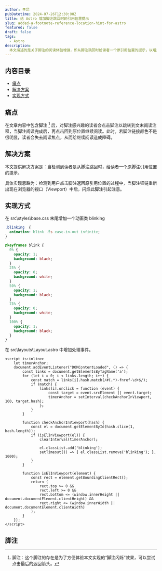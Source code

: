 ```yaml
---
author: 李昆
pubDatetime: 2024-07-26T12:30:00Z
title: 给 Astro 增加脚注跳回时的引用位置提示
slug: added-a-footnote-reference-location-hint-for-astro
featured: false
draft: false
tags:
  - Astro
description:
  本文描述的是关于脚注的阅读体验增强，即从脚注跳回时给读者一个原引用位置的提示，以增加文章阅读的沉浸性。
---
```


## 内容目录

* [痛点](#痛点)
* [解决方案](#解决方案)
* [实现方式](#实现方式)

## 痛点

在文章内容中包含脚注 [^1] 后，对脚注感兴趣的读者会点击脚注以跳转到文末阅读注释，当脚注阅读完成后，再点击回到原位置继续阅读。此时，若脚注链接颜色不是很明显，读者会失去阅读焦点，从而给继续阅读造成障碍。

## 解决方案

本文提供解决方案是：当检测到读者是从脚注跳回时，给读者一个原脚注引用位置的提示。

具体实现思路为：检测到用户点击脚注返回原引用位置的过程中，当脚注锚链重新出现在浏览器的视口（Viewport）中后，闪烁此脚注引起注意。

## 实现方式

在 src\styles\base.css 末尾增加一个动画类 blinking

``` css
.blinking  {
  animation: blink .5s ease-in-out infinite;
}

@keyframes blink {
  0% {
    opacity: 1;
    background: black;
  }
  25% {
    opacity: 0;
    background: white;
  }
  50% {
    opacity: 1;
    background: black;
  }
  75% {
    opacity: 0;
    background: white;
  }
  100% {
    opacity: 1;
    background: black;
  }
}
```

在 src\layouts\Layout.astro 中增加处理事件。

``` astro
<script is:inline>
    let timerAnchor;
    document.addEventListener("DOMContentLoaded", () => {
        const links = document.getElementsByTagName('a');
        for (let i = 0; i < links.length; i++) {
            const match = links[i].hash.match(/#(.*)-fnref-\d+$/);
            if (match) {
                links[i].onclick = function (event) {
                    const target = event.srcElement || event.target;
                    timerAnchor = setInterval(checkAnchorInViewport, 100, target.hash);
                };
            }
        }

        function checkAnchorInViewport(hash) {
            const el = document.getElementById(hash.slice(1, hash.length));
            if (isElInViewport(el)) {
                clearInterval(timerAnchor);

                el.classList.add('blinking');
                setTimeout(() => { el.classList.remove('blinking'); }, 1000);
            }
        }

        function isElInViewport(element) {
            const rect = element.getBoundingClientRect();
            return (
                rect.top >= 0 &&
                rect.left >= 0 &&
                rect.bottom <= (window.innerHeight || document.documentElement.clientHeight) &&
                rect.right <= (window.innerWidth || document.documentElement.clientWidth)
            );
        }
    });
</script>

```

## 脚注

[^1]: 脚注：这个脚注的存在是为了方便体验本文实现的“脚注闪烁”效果，可以尝试点击最后的返回箭头。